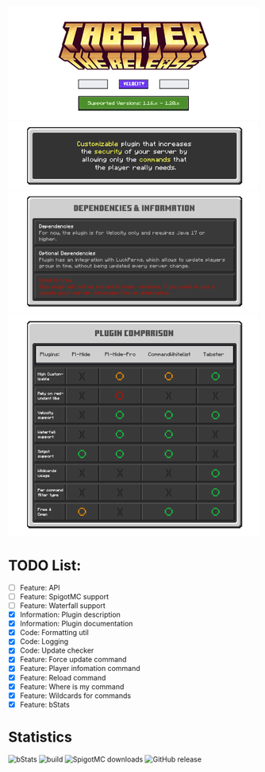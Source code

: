 ![head](.github/assets/TabsterPage-Head.png)
![welcome](.github/assets/TabsterPage-Welcome.png)
![dependencies](.github/assets/TabsterPage-Dependencies.png)
![comparison](.github/assets/TabsterPage-Comparison.png)

# TODO List:

- [ ] Feature: API
- [ ] Feature: SpigotMC support
- [ ] Feature: Waterfall support
- [x] Information: Plugin description
- [x] Information: Plugin documentation
- [x] Code: Formatting util
- [x] Code: Logging
- [x] Code: Update checker
- [x] Feature: Force update command
- [x] Feature: Player infomation command
- [x] Feature: Reload command
- [x] Feature: Where is my command
- [x] Feature: Wildcards for commands
- [x] Feature: bStats

# Statistics

![bStats](https://bstats.org/signatures/velocity/tabster.svg)
![build](https://img.shields.io/github/actions/workflow/status/whereareiam/Tabster/development.yml) ![SpigotMC downloads](https://pluginbadges.glitch.me/api/v1/dl/downloads-limegreen.svg?spigot=114999&github=whereareiam%2FTabster&style=flat) ![GitHub release](https://img.shields.io/github/v/release/whereareiam/Tabster)